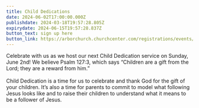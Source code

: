 ```yaml
---
title: Child Dedications
date: 2024-06-02T17:00:00.000Z
publishdate: 2024-03-18T19:57:28.805Z
expirydate: 2024-06-15T19:57:28.837Z
button_text: sign up here
button_link: https://arborchurch.churchcenter.com/registrations/events/2225667
---
```

Celebrate with us as we host our next Child Dedication service on Sunday, June 2nd! We believe Psalm 127:3, which says “Children are a gift from the Lord; they are a reward from him.” \
\
Child Dedication is a time for us to celebrate and thank God for the gift of your children. It’s also a time for parents to commit to model what following Jesus looks like and to raise their children to understand what it means to be a follower of Jesus.